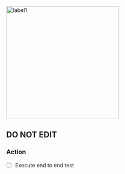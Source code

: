 <img width="300" alt="label1" src="https://github.com/brgeetha3/PR-checkbox/assets/117840807/e7c46fd5-0321-4704-9bf9-698696c9ceaf">

## DO NOT EDIT

### Action
- [ ] Execute end to end test
